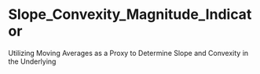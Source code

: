 # Slope_Convexity_Magnitude_Indicator

Utilizing Moving Averages as a Proxy to Determine Slope and Convexity in the Underlying
